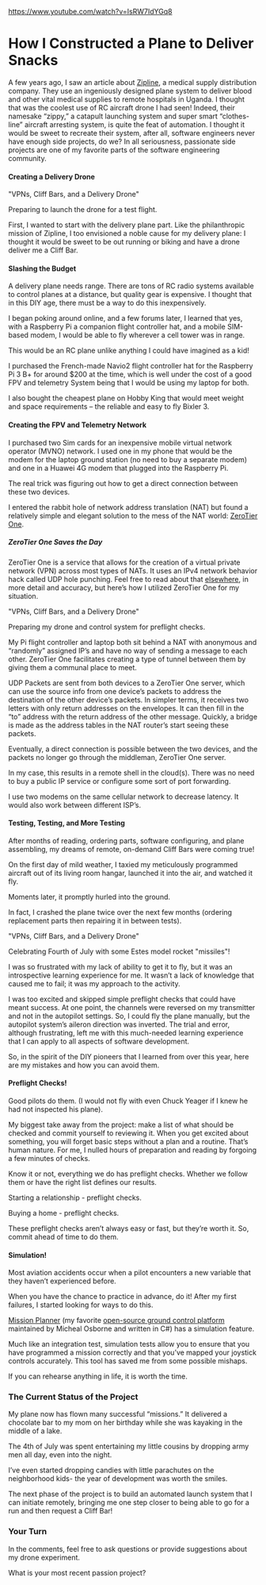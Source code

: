 

https://www.youtube.com/watch?v=IsRW7IdYGq8

# How I Constructed a Plane to Deliver Snacks

A few years ago, I saw an article about [Zipline](https://flyzipline.com/), a medical supply distribution company. They use an ingeniously designed plane system to deliver blood and other vital medical supplies to remote hospitals in Uganda. I thought that was the coolest use of RC aircraft drone I had seen! Indeed, their namesake “zippy,” a catapult launching system and super smart “clothes-line” aircraft arresting system, is quite the feat of automation. I thought it would be sweet to recreate their system, after all, software engineers never have enough side projects, do we? In all seriousness, passionate side projects are one of my favorite parts of the software engineering community.

#### Creating a Delivery Drone

 "VPNs, Cliff Bars, and a Delivery Drone"

Preparing to launch the drone for a test flight.

First, I wanted to start with the delivery plane part. Like the philanthropic mission of Zipline, I too envisioned a noble cause for my delivery plane: I thought it would be sweet to be out running or biking and have a drone deliver me a Cliff Bar.

#### Slashing the Budget

A delivery plane needs range. There are tons of RC radio systems available to control planes at a distance, but quality gear is expensive. I thought that in this DIY age, there must be a way to do this inexpensively.

I began poking around online, and a few forums later, I learned that yes, with a Raspberry Pi a companion flight controller hat, and a mobile SIM-based modem, I would be able to fly wherever a cell tower was in range.

This would be an RC plane unlike anything I could have imagined as a kid!

I purchased the French-made Navio2 flight controller hat for the Raspberry Pi 3 B+ for around $200 at the time, which is well under the cost of a good FPV and telemetry System being that I would be using my laptop for both.

I also bought the cheapest plane on Hobby King that would meet weight and space requirements – the reliable and easy to fly Bixler 3.

#### Creating the FPV and Telemetry Network

I purchased two Sim cards for an inexpensive mobile virtual network operator (MVNO) network. I used one in my phone that would be the modem for the laptop ground station (no need to buy a separate modem) and one in a Huawei 4G modem that plugged into the Raspberry Pi.

The real trick was figuring out how to get a direct connection between these two devices.

I entered the rabbit hole of network address translation (NAT) but found a relatively simple and elegant solution to the mess of the NAT world: [ZeroTier One](https://github.com/zerotier/ZeroTierOne).

##### ZeroTier One Saves the Day

ZeroTier One is a service that allows for the creation of a virtual private network (VPN) across most types of NATs. It uses an IPv4 network behavior hack called UDP hole punching. Feel free to read about that [elsewhere](https://www.zerotier.com/2014/08/25/the-state-of-nat-traversal/), in more detail and accuracy, but here’s how I utilized ZeroTier One for my situation.

 "VPNs, Cliff Bars, and a Delivery Drone"

Preparing my drone and control system for preflight checks.

My Pi flight controller and laptop both sit behind a NAT with anonymous and “randomly” assigned IP’s and have no way of sending a message to each other. ZeroTier One facilitates creating a type of tunnel between them by giving them a communal place to meet.

UDP Packets are sent from both devices to a ZeroTier One server, which can use the source info from one device’s packets to address the destination of the other device’s packets. In simpler terms, it receives two letters with only return addresses on the envelopes. It can then fill in the “to” address with the return address of the other message. Quickly, a bridge is made as the address tables in the NAT router’s start seeing these packets.

Eventually, a direct connection is possible between the two devices, and the packets no longer go through the middleman, ZeroTier One server.

In my case, this results in a remote shell in the cloud(s). There was no need to buy a public IP service or configure some sort of port forwarding.

I use two modems on the same cellular network to decrease latency. It would also work between different ISP’s.

#### Testing, Testing, and More Testing

After months of reading, ordering parts, software configuring, and plane assembling, my dreams of remote, on-demand Cliff Bars were coming true!

On the first day of mild weather, I taxied my meticulously programmed aircraft out of its living room hangar, launched it into the air, and watched it fly.

Moments later, it promptly hurled into the ground.

In fact, I crashed the plane twice over the next few months (ordering replacement parts then repairing it in between tests).

 "VPNs, Cliff Bars, and a Delivery Drone"

Celebrating Fourth of July with some Estes model rocket "missiles"!

I was so frustrated with my lack of ability to get it to fly, but it was an introspective learning experience for me. It wasn’t a lack of knowledge that caused me to fail; it was my approach to the activity.

I was too excited and skipped simple preflight checks that could have meant success. At one point, the channels were reversed on my transmitter and not in the autopilot settings. So, I could fly the plane manually, but the autopilot system’s aileron direction was inverted. The trial and error, although frustrating, left me with this much-needed learning experience that I can apply to all aspects of software development.

So, in the spirit of the DIY pioneers that I learned from over this year, here are my mistakes and how you can avoid them.

#### Preflight Checks!

Good pilots do them. (I would not fly with even Chuck Yeager if I knew he had not inspected his plane).

My biggest take away from the project: make a list of what should be checked and commit yourself to reviewing it. When you get excited about something, you will forget basic steps without a plan and a routine. That’s human nature. For me, I nulled hours of preparation and reading by forgoing a few minutes of checks.

Know it or not, everything we do has preflight checks. Whether we follow them or have the right list defines our results.

Starting a relationship - preflight checks.

Buying a home - preflight checks.

These preflight checks aren’t always easy or fast, but they’re worth it. So, commit ahead of time to do them.

#### Simulation!

Most aviation accidents occur when a pilot encounters a new variable that they haven’t experienced before.

When you have the chance to practice in advance, do it! After my first failures, I started looking for ways to do this.

[Mission Planner](https://ardupilot.org/planner/docs/mission-planner-overview.html) (my favorite [open-source ground control platform](https://github.com/ArduPilot/MissionPlanner) maintained by Micheal Osborne and written in C#) has a simulation feature.

Much like an integration test, simulation tests allow you to ensure that you have programmed a mission correctly and that you’ve mapped your joystick controls accurately. This tool has saved me from some possible mishaps.

If you can rehearse anything in life, it is worth the time.

### The Current Status of the Project

My plane now has flown many successful “missions.” It delivered a chocolate bar to my mom on her birthday while she was kayaking in the middle of a lake.

The 4th of July was spent entertaining my little cousins by dropping army men all day, even into the night.

I’ve even started dropping candies with little parachutes on the neighborhood kids- the year of development was worth the smiles.

The next phase of the project is to build an automated launch system that I can initiate remotely, bringing me one step closer to being able to go for a run and then request a Cliff Bar!

### Your Turn

In the comments, feel free to ask questions or provide suggestions about my drone experiment.

What is your most recent passion project?

